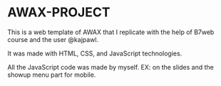 # AWAX-PROJECT
This is a web template of AWAX that I replicate with the help of B7web course and the user @kajpawl.

<p>It was made with HTML, CSS, and JavaScript technologies.</p>
 <p>All the JavaScript code was made by myself. EX: on the slides and the showup menu part for mobile.</p>
